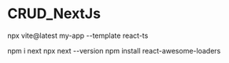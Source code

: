 # CRUD_NextJs

npx vite@latest my-app --template react-ts

npm i next
npx next --version
npm install react-awesome-loaders
